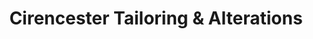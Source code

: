 ---
title: "Cirencester Tailoring & Alterations"
url: /cirencester/cirencester-tailoring-und-alterations/
shop: Schneiderei
---